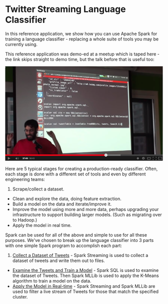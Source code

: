 # Twitter Streaming Language Classifier

In this reference application, we show how you can use Apache Spark for training a language classifier - replacing a whole suite of tools you may be currently using.

This reference application was demo-ed at a meetup which is taped here - the link skips straight to demo time, but the talk before that is useful too:

[![Aaron Davidson doing his magic](aaron-yaaay.png)](https://www.youtube.com/watch?v=FjhRkfAuU7I#t=2035)

Here are 5 typical stages for creating a production-ready classifier.  Often, each stage is done with a different set of tools and even by different engineering teams:

1. Scrape/collect a dataset.
* Clean and explore the data, doing feature extraction.
* Build a model on the data and iterate/improve it.
* Improve the model using more and more data, perhaps upgrading your infrastructure to support building larger models.  (Such as migrating over to Hadoop.)
* Apply the model in real time.

Spark can be used for all of the above and simple to use for all these purposes.  We've chosen to break up the language classifier into 3 parts with one simple Spark program to accomplish each part:

1. [Collect a Dataset of Tweets](collect.md) - Spark Streaming is used to collect a dataset of tweets and write them out to files.
* [Examine the Tweets and Train a Model](examine_and_train.md) - Spark SQL is used to examine the dataset of Tweets.  Then Spark MLLib is used to apply the K-Means algorithm to train a model on the data.
* [Apply the Model in Real-time](predict.md) - Spark Streaming and Spark MLLib are used to filter a live stream of Tweets for those that match the specified cluster.

